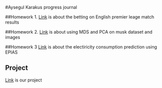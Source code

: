#Aysegul Karakus progress journal


##Homework 1. 
[Link](AK_HW1.html) is about the betting on English premier leage match results


##Homework 2. 
[Link](AK_HW2.html)  is about using MDS and PCA on musk dataset and images


##Homework 3 
[Link](AK-HW3.html) is about the electiricity consumption prediction using EPIAS


## Project
[Link](Project-Group1.html) is our project



